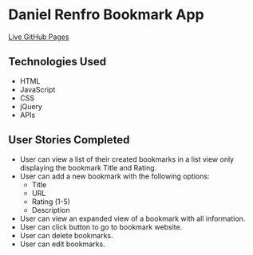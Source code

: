 # Daniel Renfro Bookmark App

[Live GitHub Pages](https://thinkful-ei-tiger.github.io/daniel-renfro-bookmark-app/) 

## Technologies Used
* HTML
* JavaScript
* CSS
* jQuery
* APIs

## User Stories Completed
* User can view a list of their created bookmarks in a list view only displaying the bookmark Title and Rating.
* User can add a new bookmark with the following options:
  * Title
  * URL
  * Rating (1-5)
  * Description
* User can view an expanded view of a bookmark with all information.
* User can click button to go to bookmark website.
* User can delete bookmarks.
* User can edit bookmarks.
